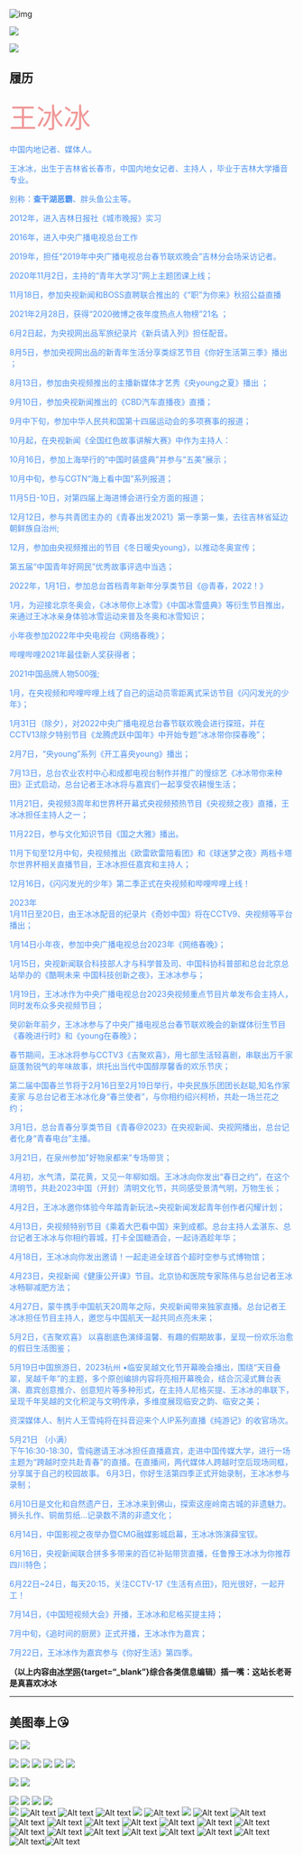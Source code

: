 
<!-- <iframe src="//player.bilibili.com/player.html?aid=347852412&bvid=BV1rR4y1f7mA&cid=896199338&page=1" scrolling="no" border="0" frameborder="no" framespacing="0" allowfullscreen="true" style="width: 640px; height: 430px; max-width: 100%"> </iframe> -->
![img](https://cn.mcecy.com/image/20230528/d163f04e1bf2f9f1fe5c1e15daef9a97.jpg)

![](http://user-assets.sxlcdn.com/images/805944/FsdVhyfxszA5LgymzUs4n-Cdqj7s.jpeg?imageMogr2/strip/auto-orient/thumbnail/1920x9000%3E/quality/90!/interlace/1/format/jpeg)

![](http://user-assets.sxlcdn.com/images/805944/FsGMQC5y3tJRIl2dwHaJ0RQ9uYyt.jpeg?imageMogr2/strip/auto-orient/thumbnail/1920x9000%3E/quality/90!/interlace/1/format/jpeg)

## 履历
<font color=#F09898 size=7>王冰冰</font>  

<font color=#4B91F1>  

中国内地记者、媒体人。  
 
王冰冰，出生于吉林省长春市，中国内地女记者、主持人 ，毕业于吉林大学播音专业。  
 
别称：**查干湖恶霸**、胖头鱼公主等。  
 
2012年，进入吉林日报社《城市晚报》实习  

2016年，进入中央广播电视总台工作  

2019年，担任“2019年中央广播电视总台春节联欢晚会”吉林分会场采访记者。  

2020年11月2日，主持的“青年大学习”网上主题团课上线；  

11月18日，参加央视新闻和BOSS直聘联合推出的《“职”为你来》秋招公益直播   

2021年2月28日，获得“2020微博之夜年度热点人物榜”21名 ；  

6月2日起，为央视网出品军旅纪录片《新兵请入列》担任配音。  

8月5日，参加央视网出品的新青年生活分享类综艺节目《你好生活第三季》播出 ；  

8月13日，参加由央视频推出的主播新媒体才艺秀《央young之夏》播出 ；  

9月10日，参加央视新闻推出的《CBD汽车直播夜》直播；  

9月中下旬，参加中华人民共和国第十四届运动会的多项赛事的报道；  

10月起，在央视新闻《全国红色故事讲解大赛》中作为主持人：  

10月16日，参加上海举行的“中国时装盛典”并参与“五美”展示；  

10月中旬，参与CGTN“海上看中国”系列报道；  

11月5日-10日，对第四届上海进博会进行全方面的报道；  

12月12日，参与共青团主办的《青春出发2021》第一季第一集，去往吉林省延边朝鲜族自治州;  

12月，参加由央视频推出的节目《冬日暖央young》，以推动冬奥宣传；  

第五届“中国青年好网民”优秀故事评选中当选；  

2022年，1月1日，参加总台首档青年新年分享类节目《@青春，2022！》  

1月，为迎接北京冬奥会，《冰冰带你上冰雪》《中国冰雪盛典》等衍生节目推出，来通过王冰冰亲身体验冰雪运动来普及冬奥和冰雪知识；  

小年夜参加2022年中央电视台《网络春晚》；  

哔哩哔哩2021年最佳新人奖获得者； 

2021中国品牌人物500强;  

1月，在央视频和哔哩哔哩上线了自己的运动员零距离式采访节目《闪闪发光的少年》；  

1月31日（除夕），对2022中央广播电视总台春节联欢晚会进行探班，并在CCTV13除夕特别节目《龙腾虎跃中国年》中开始专题“冰冰带你探春晚”；  

2月7日，“央young”系列《开工喜央young》播出；

7月13日，总台农业农村中心和成都电视台制作并推广的慢综艺《冰冰带你来种田》正式启动，总台记者王冰冰将与嘉宾们一起享受农耕慢生活；  

11月21日，央视频3周年和世界杯开幕式央视频预热节目《央视频之夜》直播，王冰冰担任主持人之一；  

11月22日，参与文化知识节目《国之大雅》播出。 

11月下旬至12月中旬，央视频推出《欧雷欧雷陪看团》和《球迷梦之夜》两档卡塔尔世界杯相关直播节目，王冰冰担任嘉宾和主持人；  

12月16日，《闪闪发光的少年》第二季正式在央视频和哔哩哔哩上线！

2023年  
1月11日至20日，由王冰冰配音的纪录片《奇妙中国》将在CCTV9、央视频等平台播出；  

1月14日小年夜，参加中央广播电视总台2023年《网络春晚》；  

1月15日，央视新闻联合科技部人才与科学普及司、中国科协科普部和总台北京总站举办的《酷啊未来 中国科技创新之夜》，王冰冰参与；  

1月19日，王冰冰作为中央广播电视总台2023央视频重点节目片单发布会主持人，同时发布众多央视频节目；  

癸卯新年前夕，王冰冰参与了中央广播电视总台春节联欢晚会的新媒体衍生节目《春晚进行时》和《young在春晚》；  

春节期间，王冰冰将参与CCTV3《吉聚欢喜》，用七部生活轻喜剧，串联出万千家庭蓬勃锐气的年味故事，烘托出当代中国醇厚馨香的欢乐节庆；  

第二届中国春兰节将于2月16日至2月19日举行，中央民族乐团团长赵聪,知名作家麦家 与总台记者王冰冰化身“春兰使者”，与你相约绍兴柯桥，共赴一场兰花之约；  

3月1日，总台青春分享类节目《青春@2023》在央视新闻、央视网播出，总台记者化身“青春电台”主播。

3月21日，在泉州参加"好物泉都来"专场带货；  

4月初，水气清，菜花黄，又见一年柳如烟。王冰冰向你发出“春日之约”，在这个清明节，共赴2023中国（开封）清明文化节，共同感受景清气明，万物生长；  

4月2日，王冰冰邀你体验今年踏青新玩法~央视新闻发起青年创作者闪耀计划；  

4月13日，央视频特别节目《乘着大巴看中国》来到成都。总台主持人孟湛东、总台记者王冰冰与你相约蓉城，打卡全国糖酒会，一起诗酒趁年华；  

4月18日，王冰冰向你发出邀请！一起走进全球首个超时空参与式博物馆；  

4月23日，央视新闻《健康公开课》节目。北京协和医院专家陈伟与总台记者王冰冰畅聊减肥方法；  

4月27日，蒙牛携手中国航天20周年之际，央视新闻带来独家直播。总台记者王冰冰担任节目主持人，邀您与中国航天一起共同点亮未来；  

5月2日，《吉聚欢喜》 以喜剧底色演绎温馨、有趣的假期故事，呈现一份欢乐治愈的假日生活图鉴；  

5月19日中国旅游日，2023杭州 •临安吴越文化节开幕晚会播出，围绕“天目叠翠，吴越千年”的主题，多个原创编排内容将亮相开幕晚会，结合沉浸式舞台表演、嘉宾创意推介、创意短片等多种形式，在主持人尼格买提、王冰冰的串联下，呈现千年吴越的文化积淀与文明传承，多维度展现临安之韵、临安之美；  

资深媒体人、制片人王雪纯将在抖音迎来个人IP系列直播《纯游记》的收官场次。  

5月21日 （小满）  
下午16:30-18:30，雪纯邀请王冰冰担任直播嘉宾，走进中国传媒大学，进行一场主题为“跨越时空共赴青春”的直播。在直播间，两代媒体人跨越时空后现场同框，分享属于自己的校园故事。
6月3日，你好生活第四季正式开始录制，王冰冰参与录制；  

6月10日是文化和自然遗产日，王冰冰来到佛山，探索这座岭南古城的非遗魅力。狮头扎作、铜凿剪纸…记录数不清的非遗文化；

6月14日，中国影视之夜举办暨CMG融媒影城启幕，王冰冰饰演薛宝钗。 

6月16日，央视新闻联合拼多多带来的百亿补贴带货直播，任鲁豫王冰冰为你推荐四川特色；  

6月22日~24日，每天20:15，关注CCTV-17《生活有点田》，阳光很好，一起开工！

7月14日，《中国短视频大会》开播，王冰冰和尼格买提主持；  

7月中旬，《追时间的厨房》正式开播，王冰冰作为嘉宾；  

7月22日，王冰冰作为嘉宾参与《你好生活》第四季。
 
</font>  

**（以上内容由[冰学网](https://mywbb.mysxl.cn/){target=“_blank”}综合各类信息编辑）插一嘴：这站长老哥是真喜欢冰冰**
***
## **美图奉上😘**

![](http://user-assets.sxlcdn.com/images/805944/FuPmbkF-MeeIgcF7YQJLay7fhp5r.jpeg?imageMogr2/strip/auto-orient/thumbnail/1920x9000%3E/quality/90!/interlace/1/format/jpeg)
![](http://user-assets.sxlcdn.com/images/805944/Fm0oCwyRA2JHaw-Gu8VmwWjTJ56Q.png?imageMogr2/strip/auto-orient/thumbnail/1920x9000%3E/quality/90!/format/png)
<!-- ![](http://user-assets.sxlcdn.com/images/805944/Fsg-4QEtJ-OvpdsH9BAqi1InddMg.png?imageMogr2/strip/auto-orient/thumbnail/1920x9000%3E/quality/90!/format/png) -->
![](http://user-assets.sxlcdn.com/images/805944/FiH-mvvoM8HvG7eaf7MmFS_um_NJ.jpeg?imageMogr2/strip/auto-orient/thumbnail/1920x9000%3E/quality/90!/interlace/1/format/jpeg)
![](http://user-assets.sxlcdn.com/images/805944/FgnNZ5bcMgm4WGqFIJhCZg4H_0Vy.jpeg?imageMogr2/strip/auto-orient/thumbnail/1920x9000%3E/quality/90!/interlace/1/format/jpeg)
![](http://user-assets.sxlcdn.com/images/805944/FjE5gIwWJknieTfYvPMWSRs6y84m.jpeg?imageMogr2/strip/auto-orient/thumbnail/!300x300r/gravity/Center/crop/300x300/quality/90!/interlace/1/format/jpeg)
![](http://user-assets.sxlcdn.com/images/805944/Fl2oW3qEPRL9bZPY1Z64JF__q8jE.png?imageMogr2/strip/auto-orient/thumbnail/!300x300r/gravity/Center/crop/300x300/quality/90!/format/png)
![](http://user-assets.sxlcdn.com/images/805944/FvQxnEkIj3NIlZ83YfDAV93rLxsh.jpeg?imageMogr2/strip/auto-orient/thumbnail/!300x300r/gravity/Center/crop/300x300/quality/90!/interlace/1/format/jpeg)
![](http://user-assets.sxlcdn.com/images/805944/FvNV5aPOLrFH1aEAoCN7cy-jvmme.jpeg?imageMogr2/strip/auto-orient/thumbnail/!200x200r/gravity/Center/crop/200x200/quality/90!/interlace/1/format/jpeg)

![](http://user-assets.sxlcdn.com/images/805944/FojYbVWHLoJNWAkrX23A45C9D2E6.jpeg?imageMogr2/strip/auto-orient/thumbnail/!300x300r/gravity/Center/crop/300x300/quality/90!/interlace/1/format/jpeg)
![](http://user-assets.sxlcdn.com/images/805944/FhNP2Flp78YRjFO1bMq0nwAem5px.jpeg?imageMogr2/strip/auto-orient/thumbnail/!300x300r/gravity/Center/crop/300x300/quality/90!/interlace/1/format/jpeg)

![](http://user-assets.sxlcdn.com/images/805944/FuA2YhHBIyRkCguA3hjDmq_AiHMj.jpeg?imageMogr2/strip/auto-orient/thumbnail/!200x200r/gravity/Center/crop/200x200/quality/90!/interlace/1/format/jpeg)
![](http://user-assets.sxlcdn.com/images/805944/Fr0b-lZkzH_QiqdQXqjcWH4qufmH.png?imageMogr2/strip/auto-orient/thumbnail/!200x200r/gravity/Center/crop/200x200/quality/90!/format/png)
![](http://user-assets.sxlcdn.com/images/805944/FtIBw15hQZOF3Xwh8s4XlXY5Npvi.jpeg?imageMogr2/strip/auto-orient/thumbnail/!200x200r/gravity/Center/crop/200x200/interlace/1/format/jpeg)
![](http://user-assets.sxlcdn.com/images/805944/FsdVhyfxszA5LgymzUs4n-Cdqj7s.jpeg?imageMogr2/strip/auto-orient/thumbnail/1920x9000%3E/quality/90!/interlace/1/format/jpeg)  
![](http://user-assets.sxlcdn.com/images/805944/FrqBmLVChZp-Ttjh99l1Z7rkTyIi.jpeg?imageMogr2/strip/auto-orient/thumbnail/1920x9000%3E/quality/90!/interlace/1/format/jpeg)
![Alt text](https://user-assets.sxlcdn.com/images/805944/FvKN_N6KJ68H25NIy92Hh09fk9QL.jpeg?imageMogr2%2Fstrip%2Fauto-orient%2Fthumbnail%2F1200x9000%3E%2Fquality%2F90%21%2Finterlace%2F1%2Fformat%2Fjpg)
![Alt text](http://user-assets.sxlcdn.com/images/805944/FoHMK09eBbwW-lNQsLonpNUmtOLJ.jpeg?imageMogr2%2Fstrip%2Fauto-orient%2Fthumbnail%2F1920x9000%3E%2Fquality%2F90%21%2Finterlace%2F1%2Fformat%2Fjpeg)
![Alt text](http://user-assets.sxlcdn.com/images/805944/Fr-1dCF-kODT5FdzFFshJXk57PpI.png?imageMogr2%2Fstrip%2Fauto-orient%2Fthumbnail%2F1920x9000%3E%2Fquality%2F90%21%2Fformat%2Fpng)
![](https://user-assets.sxlcdn.com/images/805944/FmPtQboeRUUUKB0w4V5i181pXyqc.jpeg?imageMogr2/strip/auto-orient/thumbnail/720x1440%3E/quality/90!/interlace/1/format/jpeg)
![Alt text](http://user-assets.sxlcdn.com/images/805944/FoT9bdBjAhu1GTOqoFK2U4Qa58iO.jpeg?imageMogr2%2Fstrip%2Fauto-orient%2Fthumbnail%2F1920x9000%3E%2Fquality%2F90%21%2Finterlace%2F1%2Fformat%2Fjpeg)
![](http://user-assets.sxlcdn.com/images/805944/FrqBmLVChZp-Ttjh99l1Z7rkTyIi.jpeg?imageMogr2/strip/auto-orient/thumbnail/1920x9000%3E/quality/90!/interlace/1/format/jpeg)
![Alt text](http://user-assets.sxlcdn.com/images/805944/FoyL1kxHduJI4WsVPLT6Q9xis4T3.jpeg?imageMogr2%2Fstrip%2Fauto-orient%2Fthumbnail%2F1920x9000%3E%2Fquality%2F90%21%2Finterlace%2F1%2Fformat%2Fjpeg)
![Alt text](https://user-assets.sxlcdn.com/images/805944/FqUrymeeZPGMBBIRmjp9kzkvKEDQ.jpg?imageMogr2%2Fstrip%2Fauto-orient%2Fthumbnail%2F1200x9000%3E%2Fquality%2F90%21%2Finterlace%2F1%2Fformat%2Fjpg)
![Alt text](http://user-assets.sxlcdn.com/images/805944/FiqIxdBMh5wTtKD5XMdx0JC26_s5.JPG?imageMogr2%2Fstrip%2Fauto-orient%2Fthumbnail%2F1920x9000%3E%2Fquality%2F90%21%2Finterlace%2F1%2Fformat%2Fjpeg)
![Alt text](http://user-assets.sxlcdn.com/images/805944/FvO2ma_nxKzOPpO4f8mGbalKhD1r.JPG?imageMogr2%2Fstrip%2Fauto-orient%2Fthumbnail%2F1920x9000%3E%2Fquality%2F90%21%2Finterlace%2F1%2Fformat%2Fjpeg)
![Alt text](http://user-assets.sxlcdn.com/images/805944/FhOsqt74gNzc6eLgECqwt28jUFml.JPG?imageMogr2%2Fstrip%2Fauto-orient%2Fthumbnail%2F1920x9000%3E%2Fquality%2F90%21%2Finterlace%2F1%2Fformat%2Fjpeg)
![Alt text](http://user-assets.sxlcdn.com/images/805944/FtAhD9mbv2dNmTL3Qj9ZM8-bTd5l.JPG?imageMogr2%2Fstrip%2Fauto-orient%2Fthumbnail%2F1920x9000%3E%2Fquality%2F90%21%2Finterlace%2F1%2Fformat%2Fjpeg)
![Alt text](http://user-assets.sxlcdn.com/images/805944/Fq1zSM_yKHGZm-IxG5B1wb1PS5Sc.jpg?imageMogr2%2Fstrip%2Fauto-orient%2Fthumbnail%2F1920x9000%3E%2Fquality%2F90%21%2Finterlace%2F1%2Fformat%2Fjpeg)
![Alt text](http://user-assets.sxlcdn.com/images/805944/Fo5buNDo3ScHKbH333qKF_AqtRiX.jpg?imageMogr2%2Fstrip%2Fauto-orient%2Fthumbnail%2F1920x9000%3E%2Fquality%2F90%21%2Finterlace%2F1%2Fformat%2Fjpeg)
![Alt text](http://user-assets.sxlcdn.com/images/805944/Foaajf74g57myq9XgaCWkGub3Hb5.jpg?imageMogr2%2Fstrip%2Fauto-orient%2Fthumbnail%2F1920x9000%3E%2Fquality%2F90%21%2Finterlace%2F1%2Fformat%2Fjpeg)
![Alt text](http://user-assets.sxlcdn.com/images/805944/FqTqNdc88iK7tflHNFWy2DOdFDfJ.jpg?imageMogr2%2Fstrip%2Fauto-orient%2Fthumbnail%2F1920x9000%3E%2Fquality%2F90%21%2Finterlace%2F1%2Fformat%2Fjpeg)
![Alt text](http://user-assets.sxlcdn.com/images/805944/Fh4UIml9LRcXvbWxFabWzm-Qrmmn.JPG?imageMogr2%252Fstrip%252Fauto-orient%252Fthumbnail%252F1920x9000%253E%252Fquality%252F90%2521%252Finterlace%252F1%252Fformat%252Fjpeg)
![Alt text](http://user-assets.sxlcdn.com/images/805944/FpirI4h0XJlLeKIFAVxzeDv2o2PM.JPG?imageMogr2%252Fstrip%252Fauto-orient%252Fthumbnail%252F1920x9000%253E%252Fquality%252F90%2521%252Finterlace%252F1%252Fformat%252Fjpeg)
![Alt text](http://user-assets.sxlcdn.com/images/805944/Fng7qhVcQlEGQ-BXm8rdkls9Rvmy.JPG?imageMogr2%252Fstrip%252Fauto-orient%252Fthumbnail%252F1920x9000%253E%252Fquality%252F90%2521%252Finterlace%252F1%252Fformat%252Fjpeg)
![Alt text](http://user-assets.sxlcdn.com/images/805944/Fs1nf_zPnIAf5T7E-rAQboKrv31C.JPG?imageMogr2%252Fstrip%252Fauto-orient%252Fthumbnail%252F1920x9000%253E%252Fquality%252F90%2521%252Finterlace%252F1%252Fformat%252Fjpeg)
![Alt text](http://user-assets.sxlcdn.com/images/805944/FjwRANM-BPp2cuyAxY0glPPAQhCt.JPG?imageMogr2%252Fstrip%252Fauto-orient%252Fthumbnail%252F1920x9000%253E%252Fquality%252F90%2521%252Finterlace%252F1%252Fformat%252Fjpeg)
![Alt text](http://user-assets.sxlcdn.com/images/805944/FqvoaTxeZ0xo6BTCA13THTMmvOmb.JPG?imageMogr2%252Fstrip%252Fauto-orient%252Fthumbnail%252F1920x9000%253E%252Fquality%252F90%2521%252Finterlace%252F1%252Fformat%252Fjpeg)
![Alt text](http://user-assets.sxlcdn.com/images/805944/FuCfDui64dLhZD3_2XnETzzOwuNE.jpg?imageMogr2%252Fstrip%252Fauto-orient%252Fthumbnail%252F1920x9000%253E%252Fquality%252F90%2521%252Finterlace%252F1%252Fformat%252Fjpeg)![Alt text](http://user-assets.sxlcdn.com/images/805944/FgrA_oyC1lKcyFWQSbo6UlWw2SjO.jpg?imageMogr2%252Fstrip%252Fauto-orient%252Fthumbnail%252F1920x9000%253E%252Fquality%252F90%2521%252Finterlace%252F1%252Fformat%252Fjpeg)
